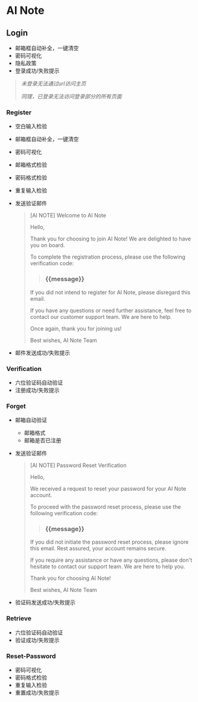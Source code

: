 # AI Note

## Login
- 邮箱框自动补全，一键清空
- 密码可视化
- 隐私政策
- 登录成功/失败提示

> *未登录无法通过url访问主页*
>
> *同理，已登录无法访问登录部分的所有页面*

### Register
- 空白输入检验

- 邮箱框自动补全，一键清空

- 密码可视化

- 邮箱格式检验

- 密码格式检验

- 重复输入检验

- 发送验证邮件

  > [AI NOTE] Welcome to AI Note
  >
  > Hello,
  >
  > Thank you for choosing to join AI Note! We are delighted to have you on board.
  >
  > To complete the registration process, please use the following verification code:
  >
  > > ### {{message}}
  >
  > If you did not intend to register for AI Note, please disregard this email.
  >
  > If you have any questions or need further assistance, feel free to contact our customer support team. We are here to help.
  >
  > Once again, thank you for joining us!
  >
  > Best wishes,
  > AI Note Team

- 邮件发送成功/失败提示

### Verification
- 六位验证码自动验证
- 注册成功/失败提示

### Forget
- 邮箱自动验证

  - 邮箱格式
  - 邮箱是否已注册

- 发送验证邮件

  > [AI NOTE] Password Reset Verification
  >
  > Hello,
  >
  > We received a request to reset your password for your AI Note account.
  >
  > To proceed with the password reset process, please use the following verification code:
  >
  > > ### {{message}}
  >
  > If you did not initiate the password reset process, please ignore this email. Rest assured, your account remains secure.
  >
  > If you require any assistance or have any questions, please don't hesitate to contact our support team. We are here to help you.
  >
  > Thank you for choosing AI Note!
  >
  > Best wishes,
  > AI Note Team

- 验证码发送成功/失败提示

### Retrieve
- 六位验证码自动验证
- 验证成功/失败提示

### Reset-Password

- 密码可视化
- 密码格式检验
- 重复输入检验
- 重置成功/失败提示
